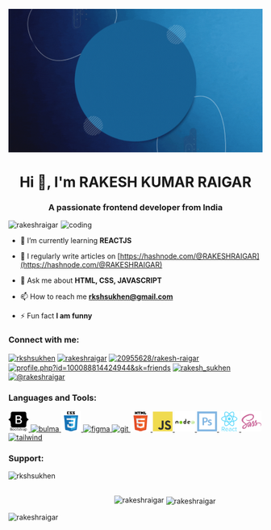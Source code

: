 ![logo](https://github.com/RAKESHRAIGAR/RAKESHRAIGAR/blob/main/images/thumblin.gif)
<h1 align="center">Hi 👋, I'm RAKESH KUMAR RAIGAR</h1>
<h3 align="center">A passionate frontend developer from India</h3>
 <img src="https://camo.githubusercontent.com/c1dcb74cc1c1835b1d716f5051499a2814c683c806b15f04b0eba492863703e9/68747470733a2f2f63646e2e6472696262626c652e636f6d2f75736572732f3733303730332f73637265656e73686f74732f363538313234332f6176656e746f2e676966" alt="coding" align="right" width="400">
<p align="left"> <img src="https://komarev.com/ghpvc/?username=rakeshraigar&label=Profile%20views&color=0e75b6&style=flat" alt="rakeshraigar" /> </p>

- 🌱 I’m currently learning **REACTJS**

- 📝 I regularly write articles on [https://hashnode.com/@RAKESHRAIGAR](https://hashnode.com/@RAKESHRAIGAR)

- 💬 Ask me about **HTML, CSS, JAVASCRIPT**

- 📫 How to reach me **rkshsukhen@gmail.com**

- ⚡ Fun fact **I am funny**

<h3 align="left">Connect with me:</h3>
<p align="left">
<a href="https://twitter.com/rkshsukhen" target="blank"><img align="center" src="https://raw.githubusercontent.com/rahuldkjain/github-profile-readme-generator/master/src/images/icons/Social/twitter.svg" alt="rkshsukhen" height="30" width="40" /></a>
<a href="https://linkedin.com/in/rakeshraigar" target="blank"><img align="center" src="https://raw.githubusercontent.com/rahuldkjain/github-profile-readme-generator/master/src/images/icons/Social/linked-in-alt.svg" alt="rakeshraigar" height="30" width="40" /></a>
<a href="https://stackoverflow.com/users/20955628/rakesh-raigar" target="blank"><img align="center" src="https://raw.githubusercontent.com/rahuldkjain/github-profile-readme-generator/master/src/images/icons/Social/stack-overflow.svg" alt="20955628/rakesh-raigar" height="30" width="40" /></a>
<a href="https://fb.com/profile.php?id=100088814424944&sk=friends" target="blank"><img align="center" src="https://raw.githubusercontent.com/rahuldkjain/github-profile-readme-generator/master/src/images/icons/Social/facebook.svg" alt="profile.php?id=100088814424944&sk=friends" height="30" width="40" /></a>
<a href="https://instagram.com/rakesh_sukhen" target="blank"><img align="center" src="https://raw.githubusercontent.com/rahuldkjain/github-profile-readme-generator/master/src/images/icons/Social/instagram.svg" alt="rakesh_sukhen" height="30" width="40" /></a>
<a href="https://hashnode.com/@rakeshraigar" target="blank"><img align="center" src="https://raw.githubusercontent.com/rahuldkjain/github-profile-readme-generator/master/src/images/icons/Social/hashnode.svg" alt="@rakeshraigar" height="30" width="40" /></a>
</p>

<h3 align="left">Languages and Tools:</h3>
<p align="left"> <a href="https://getbootstrap.com" target="_blank" rel="noreferrer"> <img src="https://raw.githubusercontent.com/devicons/devicon/master/icons/bootstrap/bootstrap-plain-wordmark.svg" alt="bootstrap" width="40" height="40"/> </a> <a href="https://bulma.io/" target="_blank" rel="noreferrer"> <img src="https://raw.githubusercontent.com/gilbarbara/logos/804dc257b59e144eaca5bc6ffd16949752c6f789/logos/bulma.svg" alt="bulma" width="40" height="40"/> </a> <a href="https://www.w3schools.com/css/" target="_blank" rel="noreferrer"> <img src="https://raw.githubusercontent.com/devicons/devicon/master/icons/css3/css3-original-wordmark.svg" alt="css3" width="40" height="40"/> </a> <a href="https://www.figma.com/" target="_blank" rel="noreferrer"> <img src="https://www.vectorlogo.zone/logos/figma/figma-icon.svg" alt="figma" width="40" height="40"/> </a> <a href="https://git-scm.com/" target="_blank" rel="noreferrer"> <img src="https://www.vectorlogo.zone/logos/git-scm/git-scm-icon.svg" alt="git" width="40" height="40"/> </a> <a href="https://www.w3.org/html/" target="_blank" rel="noreferrer"> <img src="https://raw.githubusercontent.com/devicons/devicon/master/icons/html5/html5-original-wordmark.svg" alt="html5" width="40" height="40"/> </a> <a href="https://developer.mozilla.org/en-US/docs/Web/JavaScript" target="_blank" rel="noreferrer"> <img src="https://raw.githubusercontent.com/devicons/devicon/master/icons/javascript/javascript-original.svg" alt="javascript" width="40" height="40"/> </a> <a href="https://nodejs.org" target="_blank" rel="noreferrer"> <img src="https://raw.githubusercontent.com/devicons/devicon/master/icons/nodejs/nodejs-original-wordmark.svg" alt="nodejs" width="40" height="40"/> </a> <a href="https://www.photoshop.com/en" target="_blank" rel="noreferrer"> <img src="https://raw.githubusercontent.com/devicons/devicon/master/icons/photoshop/photoshop-line.svg" alt="photoshop" width="40" height="40"/> </a> <a href="https://reactjs.org/" target="_blank" rel="noreferrer"> <img src="https://raw.githubusercontent.com/devicons/devicon/master/icons/react/react-original-wordmark.svg" alt="react" width="40" height="40"/> </a> <a href="https://sass-lang.com" target="_blank" rel="noreferrer"> <img src="https://raw.githubusercontent.com/devicons/devicon/master/icons/sass/sass-original.svg" alt="sass" width="40" height="40"/> </a> <a href="https://tailwindcss.com/" target="_blank" rel="noreferrer"> <img src="https://www.vectorlogo.zone/logos/tailwindcss/tailwindcss-icon.svg" alt="tailwind" width="40" height="40"/> </a> </p>


<h3 align="left">Support:</h3>
<p><a href="https://www.buymeacoffee.com/rkshsukhen"> <img align="left" src="https://cdn.buymeacoffee.com/buttons/v2/default-yellow.png" height="50" width="210" alt="rkshsukhen" /></a></p><br><br>


<p><img align="left" src="https://github-readme-stats.vercel.app/api/top-langs?username=rakeshraigar&show_icons=true&locale=en&layout=compact" alt="rakeshraigar" /></p>

<p>&nbsp;<img align="center" src="https://github-readme-stats.vercel.app/api?username=rakeshraigar&show_icons=true&locale=en" alt="rakeshraigar" /></p>

<p><img align="center" src="https://github-readme-streak-stats.herokuapp.com/?user=rakeshraigar&" alt="rakeshraigar" /></p>


